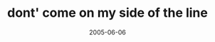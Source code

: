 ---
layout: base.njk
title : 'dont&#39; come on my side of the line' 
view_title : 'dont&#39; come on my side of the line' 
year : '2005' 
date : '2005-06-06' 
img_file : '/drawing/dontcomeonmysideoftheline.png' 
html_file : 'dontcomeonmysideoftheline' 
next_html : 'dontmakemecomedownthere.html' 
year_order : '90' 
permalink : "title/{{html_file}}.html"
---
